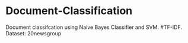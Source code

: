 # Document-Classification
Document classifcation using Naive Bayes Classifier and SVM. #TF-IDF. Dataset: 20newsgroup
